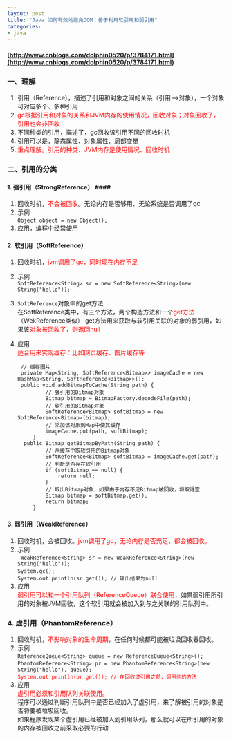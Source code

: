 ```yaml
---
layout: post
title: "Java 如何有效地避免OOM：善于利用软引用和弱引用"
categories:
- java
---
```


#### [http://www.cnblogs.com/dolphin0520/p/3784171.html](http://www.cnblogs.com/dolphin0520/p/3784171.html) ####

### <a>一、理解</a> ###
1. 引用（Reference），描述了引用和对象之间的关系（引用-->对象），一个对象可对应多个、多种引用
2. <font color="red">gc根据引用和对象的关系和JVM内存的使用情况，回收对象；对象回收了，引用也会非回收</font>
3. 不同种类的引用，描述了，gc回收该引用不同的回收时机
4. 引用可以是，静态属性、对象属性、局部变量
5. <font color="red">重点理解。引用的种类、JVM内存是使用情况、回收时机</font>


### 二、引用的分类 ###

#### <a>1. 强引用（StrongReference） </a>####

1. 回收时机，<font color="red">不会被回收</font>。无论内存是否够用、无论系统是否调用了gc
2. 示例<br/>
	`Object object = new Object();`<br/>
3. 应用，编程中经常使用
	
#### <a>2. 软引用（SoftReference）</a> ####

1. 回收时机，<font color="red">jvm调用了gc，同时现在内存不足</font>
2. 示例<br/>
	 `SoftReference<String> sr = new SoftReference<String>(new String("hello")); `
3. `SoftReference`对象中的get方法<br/>
	在SoftReference类中，有三个方法，两个构造方法和一个<font color="red">get方法</font>（WekReference类似）
	get方法用来获取与软引用关联的对象的弱引用，如果该<font color="red">对象被回收了，则返回null</font>
3. 应用<br/><font color="red">适合用来实现缓存：比如网页缓存、图片缓存等</font>

		// 缓存图片
		private Map<String, SoftReference<Bitmap>> imageCache = new HashMap<String, SoftReference<Bitmap>>();
		public void addBitmapToCache(String path) {
		        // 强引用的Bitmap对象
		        Bitmap bitmap = BitmapFactory.decodeFile(path);
		        // 软引用的Bitmap对象
		        SoftReference<Bitmap> softBitmap = new SoftReference<Bitmap>(bitmap);
		        // 添加该对象到Map中使其缓存
		        imageCache.put(path, softBitmap);
		    }
		 public Bitmap getBitmapByPath(String path) {
		        // 从缓存中取软引用的Bitmap对象
		        SoftReference<Bitmap> softBitmap = imageCache.get(path);
		        // 判断是否存在软引用
		        if (softBitmap == null) {
		            return null;
		        }
		        // 取出Bitmap对象，如果由于内存不足Bitmap被回收，将取得空
		        Bitmap bitmap = softBitmap.get();
		        return bitmap;
		    }

#### <a>3. 弱引用（WeakReference）</a> ####

1. 回收时机，会被回收。<font color="red">jvm调用了gc，无论内存是否充足，都会被回收。</font>
2. 示例<br/>
	` WeakReference<String> sr = new WeakReference<String>(new String("hello"));`<br/>
	`System.gc();`<br/>
	`System.out.println(sr.get()); // 输出结果为null`
3. 应用<br/><font color="red">弱引用可以和一个引用队列（ReferenceQueue）联合使用</font>，如果弱引用所引用的对象被JVM回收，这个软引用就会被加入到与之关联的引用队列中。
	
### <a>4. 虚引用（PhantomReference）</a> ###
1. 回收时机，<font color="red">不影响对象的生命周期</font>，在任何时候都可能被垃圾回收器回收。
2. 示例<br/>
	`ReferenceQueue<String> queue = new ReferenceQueue<String>();`<br/>
	`PhantomReference<String> pr = new PhantomReference<String>(new String("hello"), queue);`<br/>
	<font color="red">`System.out.println(pr.get()); // 在回收虚引用之前，调用他的方法`</font>
3. 应用<br/>
	<font color="red">虚引用必须和引用队列关联使用。</font><br/>
	程序可以通过判断引用队列中是否已经加入了虚引用，来了解被引用的对象是否将要被垃圾回收。<br/>
	如果程序发现某个虚引用已经被加入到引用队列，那么就可以在所引用的对象的内存被回收之前采取必要的行动</font>